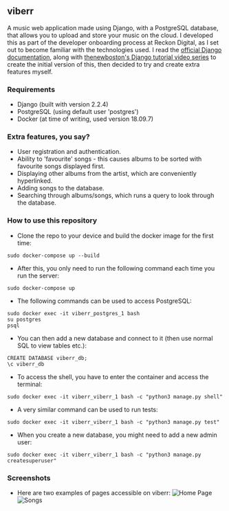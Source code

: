 ## viberr
A music web application made using Django, with a PostgreSQL database, that allows you to upload and store your music on the cloud. I developed this as part of the developer onboarding process at Reckon Digital, as I set out to become familiar with the technologies used. I read the [official Django documentation](https://docs.djangoproject.com/en/2.2/intro/tutorial01/), along with [thenewboston's Django tutorial video series](https://www.youtube.com/watch?v=qgGIqRFvFFk&list=PL6gx4Cwl9DGBlmzzFcLgDhKTTfNLfX1IK) to create the initial version of this, then decided to try and create extra features myself.

### Requirements
* Django (built with version 2.2.4)
* PostgreSQL (using default user 'postgres')
* Docker (at time of writing, used version 18.09.7)

### Extra features, you say?
* User registration and authentication.
* Ability to 'favourite' songs - this causes albums to be sorted with favourite songs displayed first.
* Displaying other albums from the artist, which are conveniently hyperlinked.
* Adding songs to the database.
* Searching through albums/songs, which runs a query to look through the database.

### How to use this repository
* Clone the repo to your device and build the docker image for the first time:  
```
sudo docker-compose up --build
```  
* After this, you only need to run the following command each time you run the server:  
```
sudo docker-compose up
```
* The following commands can be used to access PostgreSQL:  
```
sudo docker exec -it viberr_postgres_1 bash  
su postgres  
psql
```
* You can then add a new database and connect to it (then use normal SQL to view tables etc.):
```
CREATE DATABASE viberr_db;
\c viberr_db
```
* To access the shell, you have to enter the container and access the terminal:  
```
sudo docker exec -it viberr_viberr_1 bash -c "python3 manage.py shell"
```
* A very similar command can be used to run tests:  
```
sudo docker exec -it viberr_viberr_1 bash -c "python3 manage.py test"
```
* When you create a new database, you might need to add a new admin user:
```
sudo docker exec -it viberr_viberr_1 bash -c "python3 manage.py createsuperuser"
```

### Screenshots
* Here are two examples of pages accessible on viberr:
![Home Page](https://i.imgur.com/FrJNPK5.png)
![Songs](https://i.imgur.com/durTSd9.png)
